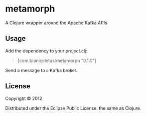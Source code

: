 # metamorph

A Clojure wrapper around the Apache Kafka APIs

## Usage

Add the dependency to your project.clj:

> [com.bioniccletus/metamorph "0.1.0"]

Send a message to a Kafka broker.

## License

Copyright © 2012 

Distributed under the Eclipse Public License, the same as Clojure.
